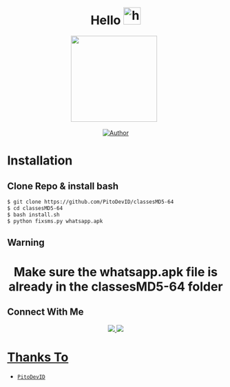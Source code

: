 <h1 align="center">Hello <img src="https://user-images.githubusercontent.com/1303154/88677602-1635ba80-d120-11ea-84d8-d263ba5fc3c0.gif" width="40px" alt="hi"><br></h1>

<p align='center'><img height="200" src="https://github.com/PitoDevID/PitoDevID/blob/pitodev/pitodev.jpg?raw=true"></a>&nbsp;&nbsp;</p>

<p align="center">
  <a href="https://github.com/PitoDevID/"><img title="Author" src="https://img.shields.io/badge/Author-PitoDevID-blue.svg?style=for-the-badge&logo=github" /></a>
</p>

# Installation
## Clone Repo & install bash
```bash
$ git clone https://github.com/PitoDevID/classesMD5-64
$ cd classesMD5-64
$ bash install.sh
$ python fixsms.py whatsapp.apk
```
## Warning
<h1 align="center">Make sure the whatsapp.apk file is already in the classesMD5-64 folder</h1>

## Connect With Me
<p align="center">
  <a href="https://instagram.com/pitodev._"><img src="https://img.shields.io/badge/Instagram-E4405F?style=for-the-badge&logo=instagram&logoColor=white"/> 
  <a href="https://wa.me/6285235637978"><img src="https://img.shields.io/badge/WhatsApp-25D366?style=for-the-badge&logo=whatsapp&logoColor=white" /><br>
</P>

# Thanks To
* [`PitoDevID`](https://github.com/PitoDevID)

